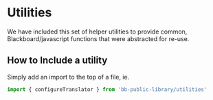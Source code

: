 # Utilities
We have included this set of helper utilities to provide common, Blackboard/javascript functions that were abstracted for re-use.

## How to Include a utility
Simply add an import to the top of a file, ie.
```javascript
import { configureTranslator } from 'bb-public-library/utilities'
```